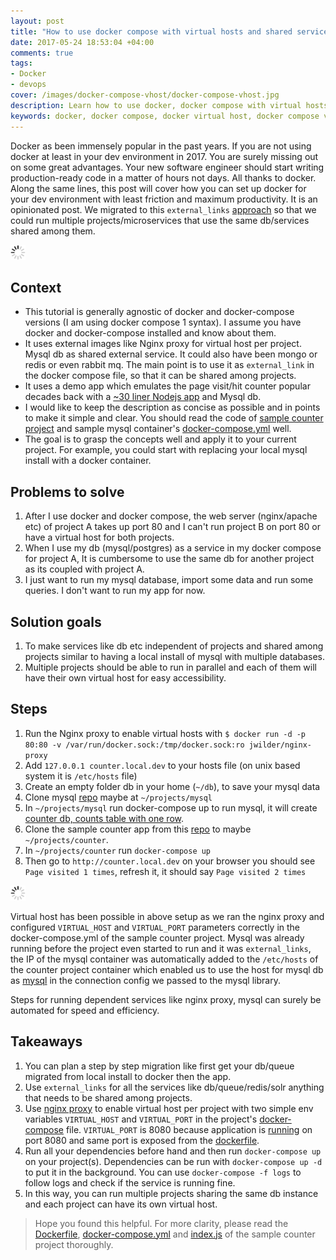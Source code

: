 ```yaml
---
layout: post
title: "How to use docker compose with virtual hosts and shared services (like db) for dev environment"
date: 2017-05-24 18:53:04 +04:00
comments: true
tags:
- Docker
- devops
cover: /images/docker-compose-vhost/docker-compose-vhost.jpg
description: Learn how to use docker, docker compose with virtual hosts and shared services like a database on your dev environment easily.
keywords: docker, docker compose, docker virtual host, docker compose virtual host
---
```


Docker as been immensely popular in the past years. If you are not using docker at least in your dev environment in 2017. You are surely missing out on some great advantages. Your new software engineer should start writing production-ready code in a matter of hours not days. All thanks to docker.  Along the same lines, this post will cover how you can set up docker for your dev environment with least friction and maximum productivity. It is an opinionated post. We migrated to this `external_links` [approach](https://docs.docker.com/compose/compose-file/#externallinks) so that we could run multiple projects/microservices that use the same db/services shared among them.

<img class="center" src="/images/generic/loading.gif" data-echo="/images/docker-compose-vhost/docker-compose-vhost.jpg" title="Docker compose with vhost and shared services" alt="Docker compose with vhost and shared services">

<!-- more -->

##  Context

* This tutorial is generally agnostic of docker and docker-compose versions (I am using docker compose 1 syntax). I assume you have docker and docker-compose installed and know about them.
* It uses external images like Nginx proxy for virtual host per project. Mysql db as shared external service. It could also have been mongo or redis or even rabbit mq. The main point is to use it as `external_link` in the docker compose file, so that it can be shared among projects.
* It uses a demo app which emulates the page visit/hit counter popular decades back with a [~30 liner Nodejs app](https://github.com/geshan/counter/blob/master/index.js) and Mysql db.
* I would like to keep the description as concise as possible and in points to make it simple and clear. You should read the code of [sample counter project](https://github.com/geshan/counter) and sample mysql container's [docker-compose.yml](https://github.com/geshan/sample-mysql/blob/master/docker-compose.yml) well.
* The goal is to grasp the concepts well and apply it to your current project. For example, you could start with replacing your local mysql install with a docker container.

## Problems to solve

1. After I use docker and docker compose, the web server (nginx/apache etc) of project A takes up port 80 and I can't run project B on port 80 or have a virtual host for both projects.
1. When I use my db (mysql/postgres) as a service in my docker compose for project A, It is cumbersome to use the same db for another project as its coupled with project A.
1. I just want to run my mysql database, import some data and run some queries. I don't want to run my app for now.

## Solution goals

1. To make services like db etc independent of projects and shared among projects similar to having a local install of mysql with multiple databases.
1. Multiple projects should be able to run in parallel and each of them will have their own virtual host for easy accessibility.

## Steps
 
1. Run the Nginx proxy to enable virtual hosts with `$ docker run -d -p 80:80 -v /var/run/docker.sock:/tmp/docker.sock:ro jwilder/nginx-proxy`
1. Add `127.0.0.1 counter.local.dev` to your hosts file (on unix based system it is `/etc/hosts` file)
1. Create an empty folder db in your home (`~/db`), to save your mysql data
1. Clone mysql [repo](https://github.com/geshan/sample-mysql) maybe at `~/projects/mysql`
1. In `~/projects/mysql` run docker-compose up to run mysql, it will create [counter db, counts table with one row](https://github.com/geshan/sample-mysql/blob/master/init-dump/counter.sql).
1. Clone the sample counter app from this [repo](https://github.com/geshan/counter) to maybe `~/projects/counter`.
1. In `~/projects/counter` run `docker-compose up`
1. Then go to `http://counter.local.dev` on your browser you should see `Page visited 1 times`, refresh it, it should say `Page visited 2 times`

<img class="center" src="/images/generic/loading.gif" data-echo="/images/docker-compose-vhost/page-visited.png" title="All working you should see this" alt="All working you should see this">

Virtual host has been possible in above setup as we ran the nginx proxy and configured `VIRTUAL_HOST` and `VIRTUAL_PORT` parameters correctly in the docker-compose.yml of the sample counter project. Mysql was already running before the project even started to run and it was `external_links`, the IP of the mysql container was automatically added to the `/etc/hosts` of the counter project container which enabled us to use the host for mysql db as [mysql](https://github.com/geshan/counter/blob/master/index.js#L4) in the connection config we passed to the mysql library.

Steps for running dependent services like nginx proxy, mysql can surely be automated for speed and efficiency.

## Takeaways

1. You can plan a step by step migration like first get your db/queue migrated from local install to docker then the app.
1. Use `external_links` for all the services like db/queue/redis/solr anything that needs to be shared among projects.
1. Use [nginx proxy](https://github.com/jwilder/nginx-proxy) to enable virtual host per project with two simple env variables `VIRTUAL_HOST` and `VIRTUAL_PORT` in the project's [docker-compose](https://github.com/geshan/counter/blob/master/docker-compose.yml#L8-L9) file. `VIRTUAL_PORT` is 8080 because application is [running](https://github.com/geshan/counter/blob/master/index.js#L27) on port 8080 and same port is exposed from the [dockerfile](https://github.com/geshan/counter/blob/master/Dockerfile#L10).
1. Run all your dependencies before hand and then run `docker-compose up` on your project(s). Dependencies can be run with `docker-compose up -d` to put it in the background. You can use `docker-compose -f logs` to follow logs and check if the service is running fine.
1. In this way, you can run multiple projects sharing the same db instance and each project can have its own virtual host.

> Hope you found this helpful. For more clarity, please read the [Dockerfile](https://github.com/geshan/counter/blob/master/Dockerfile), [docker-compose.yml](https://github.com/geshan/counter/blob/master/docker-compose.yml) and [index.js](https://github.com/geshan/counter/blob/master/index.js) of the sample counter project thoroughly.

